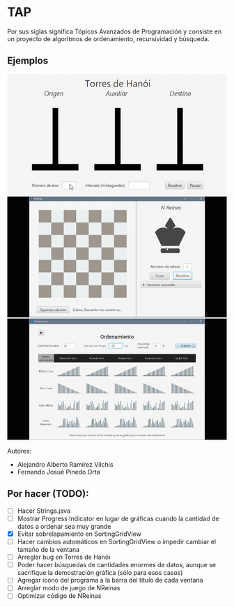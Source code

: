 # TAP
Por sus siglas significa Tópicos Avanzados de Programación y consiste en un proyecto de algoritmos de ordenamiento,
recursividad y búsqueda.

## Ejemplos
![](samples/Hanoi.gif)
![](samples/N-Queens.gif)
![](samples/Sorting.gif)

Autores:
* Alejandro Alberto Ramírez Vilchis
* Fernando Josué Pinedo Orta

## Por hacer (TODO):
- [ ] Hacer Strings.java
- [ ] Mostrar Progress Indicator en lugar de gráficas cuando la cantidad de datos a ordenar sea muy grande 
- [x] Evitar sobrelapamiento en SortingGridView
- [ ] Hacer cambios automáticos en SortingGridView o impedir cambiar el tamaño de la ventana
- [ ] Arreglar bug en Torres de Hanói
- [ ] Poder hacer búsquedas de cantidades enormes de datos, aunque se sacrifique la demostración gráfica (sólo para esos casos)
- [ ] Agregar ícono del programa a la barra del título de cada ventana
- [ ] Arreglar modo de juego de NReinas
- [ ] Optimizar código de NReinas

